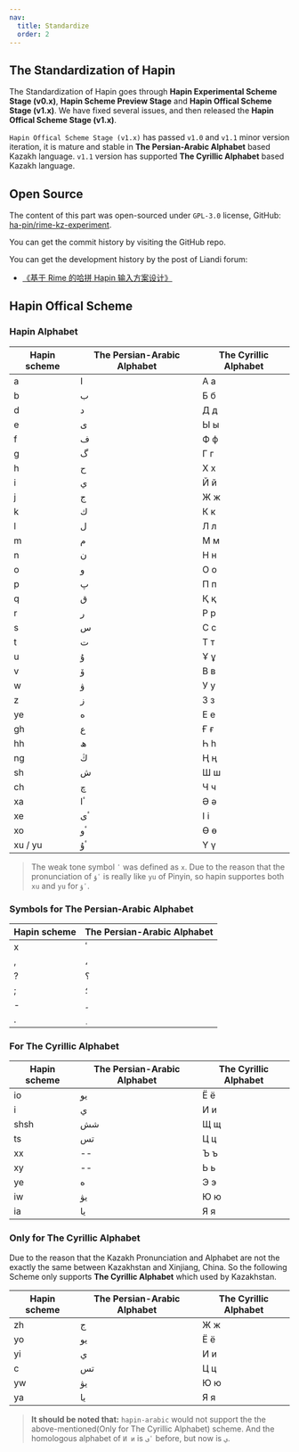 ```yaml
---
nav:
  title: Standardize
  order: 2
---
```


## The Standardization of Hapin

The Standardization of Hapin goes through **Hapin Experimental Scheme Stage (v0.x)**, **Hapin Scheme Preview Stage** and **Hapin Offical Scheme Stage (v1.x)**. We have fixed several issues, and then released the **Hapin Offical Scheme Stage (v1.x)**.

`Hapin Offical Scheme Stage (v1.x)` has passed `v1.0` and `v1.1` minor version iteration, it is mature and stable in **The Persian-Arabic Alphabet** based Kazakh language. `v1.1` version has supported **The Cyrillic Alphabet** based Kazakh language.

## Open Source

The content of this part was open-sourced under `GPL-3.0` license, GitHub: [ha-pin/rime-kz-experiment](https://github.com/ha-pin/rime-kz-experiment).

You can get the commit history by visiting the GitHub repo.

You can get the development history by the post of Liandi forum:

- [《基于 Rime 的哈拼 Hapin 输入方案设计》](https://ld246.com/article/1643308814896)

## Hapin Offical Scheme

### Hapin Alphabet

| Hapin scheme | The Persian-Arabic Alphabet | The Cyrillic Alphabet |
| ------------ | --------------------------- | --------------------- |
| a            | ا                           | А а                   |
| b            | ب                           | Б б                   |
| d            | د                           | Д д                   |
| e            | ى                           | Ы ы                   |
| f            | ف                           | Ф ф                   |
| g            | گ                           | Г г                   |
| h            | ح                           | Х х                   |
| i            | ي                           | Й й                   |
| j            | ج                           | Ж ж                   |
| k            | ك                           | К к                   |
| l            | ل                           | Л л                   |
| m            | م                           | М м                   |
| n            | ن                           | Н н                   |
| o            | و                           | О о                   |
| p            | پ                           | П п                   |
| q            | ق                           | Қ қ                   |
| r            | ر                           | Р р                   |
| s            | س                           | С с                   |
| t            | ت                           | Т т                   |
| u            | ۇ                           | Ұ ұ                   |
| v            | ۆ                           | В в                   |
| w            | ۋ                           | У у                   |
| z            | ز                           | З з                   |
| ye           | ە                           | Е е                   |
| gh           | ع                           | Ғ ғ                   |
| hh           | ھ                           | Һ һ                   |
| ng           | ڭ                           | Ң ң                   |
| sh           | ش                           | Ш ш                   |
| ch           | چ                           | Ч ч                   |
| xa           | ٴا                          | Ә ә                   |
| xe           | ٴى                          | І і                   |
| xo           | ٴو                          | Ө ө                   |
| xu / yu      | ٴۇ                          | Ү ү                   |

> The weak tone symbol `ٴ` was defined as `x`. Due to the reason that the pronunciation of `ٴۇ` is really like `yu` of Pinyin, so hapin supportes both `xu` and `yu` for `ٴۇ`.

### Symbols for The Persian-Arabic Alphabet

| Hapin scheme | The Persian-Arabic Alphabet |
| ------------ | --------------------------- |
| x            | ٴ                           |
| ,            | ،                           |
| ?            | ؟                           |
| ;            | ؛                           |
| -            | ۔                           |
| .            | ٜ                           |

### For The Cyrillic Alphabet

| Hapin scheme | The Persian-Arabic Alphabet | The Cyrillic Alphabet |
| ------------ | --------------------------- | --------------------- |
| io           | يو                          | Ё ё                   |
| i            | ي                           | И и                   |
| shsh         | شش                          | Щ щ                   |
| ts           | تس                          | Ц ц                   |
| xx           | --                          | Ъ ъ                   |
| xy           | --                          | Ь ь                   |
| ye           | ە                           | Э э                   |
| iw           | يۋ                          | Ю ю                   |
| ia           | يا                          | Я я                   |

### Only for The Cyrillic Alphabet

Due to the reason that the Kazakh Pronunciation and Alphabet are not the exactly the same between Kazakhstan and Xinjiang, China. So the following Scheme only supports **The Cyrillic Alphabet** which used by Kazakhstan.

| Hapin scheme | The Persian-Arabic Alphabet | The Cyrillic Alphabet |
| ------------ | --------------------------- | --------------------- |
| zh           | ج                           | Ж ж                   |
| yo           | يو                          | Ё ё                   |
| yi           | ي                           | И и                   |
| c            | تس                          | Ц ц                   |
| yw           | يۋ                          | Ю ю                   |
| ya           | يا                          | Я я                   |

> **It should be noted that:** `hapin-arabic` would not support the the above-mentioned(Only for The Cyrillic Alphabet) scheme. And the homologous alphabet of `И и` is `ٴى` before, but now is `ي`.
